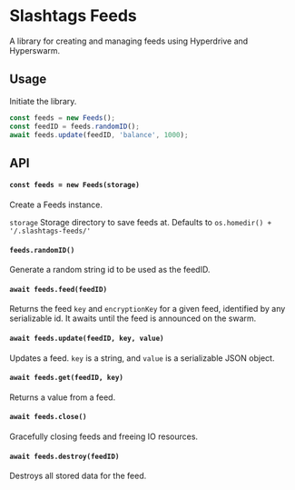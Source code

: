# Slashtags Feeds

A library for creating and managing feeds using Hyperdrive and Hyperswarm.

## Usage

Initiate the library.

```js
const feeds = new Feeds();
const feedID = feeds.randomID();
await feeds.update(feedID, 'balance', 1000);
```

## API

#### `const feeds = new Feeds(storage)`

Create a Feeds instance.

`storage` Storage directory to save feeds at. Defaults to `os.homedir() + '/.slashtags-feeds/'`

#### `feeds.randomID()`

Generate a random string id to be used as the feedID.

#### `await feeds.feed(feedID)`

Returns the feed `key` and `encryptionKey` for a given feed, identified by any serializable id.
It awaits until the feed is announced on the swarm.

#### `await feeds.update(feedID, key, value)`

Updates a feed. `key` is a string, and `value` is a serializable JSON object.

#### `await feeds.get(feedID, key)`

Returns a value from a feed.

#### `await feeds.close()`

Gracefully closing feeds and freeing IO resources.

#### `await feeds.destroy(feedID)`

Destroys all stored data for the feed.
